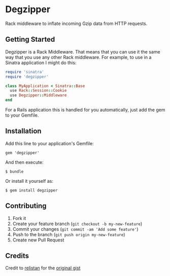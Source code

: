 # Degzipper
Rack middleware to inflate incoming Gzip data from HTTP requests.

## Getting Started
Degzipper is a Rack Middleware. That means that you can use
it the same way that you use any other Rack middleware. For example, to
use in a Sinatra application I might do this:

```ruby
require 'sinatra'
require 'degzipper'

class MyApplication < Sinatra::Base
  use Rack::Session::Cookie
  use Degzipper::Middleware
end
```

For a Rails application this is handled for you automatically, just add the gem to your Gemfile.

## Installation

Add this line to your application's Gemfile:

    gem 'degzipper'

And then execute:

    $ bundle

Or install it yourself as:

    $ gem install degzipper

## Contributing

1. Fork it
2. Create your feature branch (`git checkout -b my-new-feature`)
3. Commit your changes (`git commit -am 'Add some feature'`)
4. Push to the branch (`git push origin my-new-feature`)
5. Create new Pull Request

## Credits
Credit to [relistan](https://github.com/relistan) for the [original gist](https://gist.github.com/relistan/2109707)